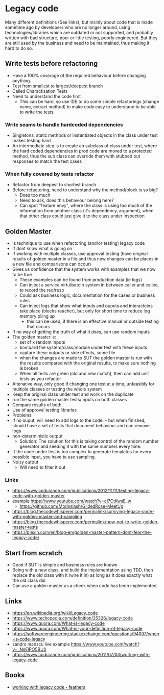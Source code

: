 # Legacy code

Many different definitions (See links), but mainly about code that is made sometime ago by developers who are no longer around, using technologies/libraries which are outdated or not supported, and probably written with bad structure, poor or little testing, poorly engineered. But they are still used by the business and need to be maintained, thus making it hard to do so.

## Write tests before refactoring

- Have a 100% coverage of the required behaviour before changing anything.
- Test from smallest to largest/deepest branch
- Called Charactisation Tests
- Need to understand the code first
  - This can be hard, so use IDE to do some simple refactorings (change name, extract method) to make code easy to understand to be able to write the tests

### Write seams to handle hardcoded dependencies

- Singletons, static methods or instantiated objects in the class under test makes testing hard
- An intermediate step is to create an subclass of class under test, where the hard coded dependencies in prod code are moved to a protected method, thus the sub class can override them with stubbed out responses to match the test cases

### When fully covered by tests refactor

- Refactor from deepest to shortest branch
- Before refactoring, need to understand why the method/block is so big?
  - Does too much
  - Need to ask, does this behaviour belong here?
  - Can spot "feature envy", where the class is using too much of the information from another class (it's dependency, argument), when that other class could just give it to the class under inspection

## Golden Master

- Is technique to use when refactoring (and/or testing) legacy code
- If dont know what is going on
- If working with multiple classes, use approval testing (have original results of golden master in a file and thus new changes can be places in a new file and comparisons can occur)
- Gives us confidence that the system works with examples that we now to be true
  - These examples can be found from production data (ie logs)
  - Can inject a service virtulisatoin system in between caller and callee, to record the req/resp
  - Could ask business logic, documentation for the cases or business rules
  - Can inject logs that show what inputs and ouputs and interactoins take place (blocks reacher), but only for short time to reduce log memory piling up
    - this can be used, if there is an effective manual or outside testing that occurs
- If no way of getting the truth of what it does, can use random inputs
- The golden master is:
  -  set of x random inputs
  -  bombard the system/class/module under test with these inputs
  -  capture these outputs or side effects, some file
  -  when the changes are made to SUT the golden master is run with the results compared with the original results, to make sure nothing is broken
  -  When all tests are green (old and new match), then can add unit tests as you refactor
-  Altenative way, only good if changing one test at a time, unfeasibly for multiple classes or testing the whole system
  - Keep the original class under test and work on the duplicate
  - run the same golden master tests/inputs on both classes
  - Compare results of both,
-  Use of approval testing libraries
-  Problems
  -  If no ouput, will need to add logs to the code.
    -  but when finished, should have a set of tests that document behaviour and can remove logs
  - non-deterministic output
    - Solution: The solution for this is taking control of the random number generator and seeding it with the same numbers every time.
  - If the code under test is too complex to generate templates for every possible input, you have to use sampling.
  - Noisy output
    - Will need to filter it out



### Links

- https://www.codurance.com/publications/2012/11/11/testing-legacy-code-with-golden-master
- example https://www.youtube.com/watch?v=cI7CtKwsE_w
  - https://github.com/Morinslash/GildedRose-MeetUp
- https://blog.thecodewhisperer.com/permalink/surviving-legacy-code-with-golden-master-and-sampling
- https://blog.thecodewhisperer.com/permalink/how-not-to-write-golden-master-tests
- https://blexin.com/en/blog-en/golden-master-pattern-dont-fear-the-legacy-code/

## Start from scratch

- Good if SUT is simple and business rules are known
- Being with a new class, and build the implementation using TDD, then replace the old class with it (wire it in) as long as it does exactly what the old class did
- Can use a golden master as a check when code has been implemented
## Links

- https://en.wikipedia.org/wiki/Legacy_code
- https://www.techopedia.com/definition/25326/legacy-code
- https://www.quora.com/What-is-legacy-code
- https://www.quora.com/What-is-your-definition-of-legacy-code
- https://softwareengineering.stackexchange.com/questions/94007/when-is-code-legacy
- sandro manscu live example https://www.youtube.com/watch?v=_NnElPO5BU0
- https://www.codurance.com/publications/2011/07/03/working-with-legacy-code

## Books

- [working with legacy code - feathers]()
